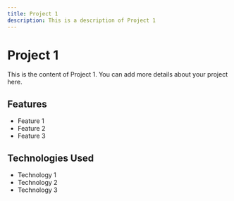 ```yaml
---
title: Project 1
description: This is a description of Project 1
---
```


# Project 1

This is the content of Project 1. You can add more details about your project here.

## Features

- Feature 1
- Feature 2
- Feature 3

## Technologies Used

- Technology 1
- Technology 2
- Technology 3
